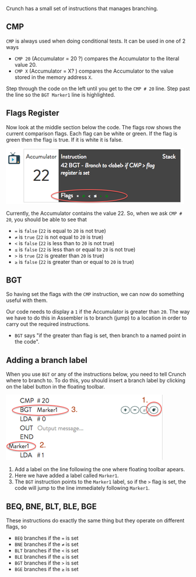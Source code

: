 Crunch has a small set of instructions that manages branching.

## CMP
`CMP` is always used when doing conditional tests. It can be used in one of 2 ways

- `CMP 20` (Accumulator = 20 ?) compares the Accumulator to the literal value 20.
- `CMP X` (Accumulator = X? ) compares the Accumulator to the value stored in the memory address `X`.

Step through the code on the left until you get to the `CMP # 20` line. Step past the line so the `BGT Marker1` line is highlighted.

## Flags Register
Now look at the middle section below the code. The flags row shows the current comparison flags. Each flag can be white or green. If the flag is green then the flag is true. If it is white it is false.

![](.guides/img/crunch-flags.png)

Currently, the Accumulator contains the value 22. So, when we ask `CMP # 20`, you should be able to see that

- `=` is `false` (`22` is equal to `20` is not true)
- `≠` is `true` (`22` is not equal to `20` is true)
- `<` is `false` (`22` is less than to `20` is not true)
- `≤` is `false` (`22` is less than  or equal to `20` is not true)
- `>` is `true` (`22` is greater than `20` is true)
- `≥` is `false` (`22` is greater than or equal to `20` is true)

## BGT
So having set the flags with the `CMP` instruction, we can now do something useful with them.

Our code needs to display a `1` if the Accumulator is greater than `20`. The way we have to do this in Assembler is to branch (jump) to a location in order to carry out the required instructions.

- `BGT` says "if the greater than flag is set, then branch to a named point in the code".

## Adding a branch label
When you use `BGT` or any of the instructions below, you need to tell Crunch where to branch to. To do this, you should insert a branch label by clicking on the label button in the floating toolbar.

![](.guides/img/crunch-branch.png)

1. Add a label on the line following the one where floating toolbar apears.
1. Here we have added a label called `Marker1`.
1. The `BGT` instruction points to the `Marker1` label, so if the `>` flag is set, the code will jump to the line immediately following `Marker1`.


## BEQ, BNE, BLT, BLE, BGE
These instructions do exactly the same thing but they operate on different flags, so

- `BEQ` branches if the `=` is set
- `BNE` branches if the `≠` is set
- `BLT` branches if the `<` is set
- `BLE` branches if the `≤` is set
- `BGT` branches if the `>` is set
- `BGE` branches if the `≥` is set









